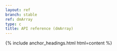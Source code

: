 ```yaml
---
layout: ref
branch: stable
ref: dmArray
type: c
title: API reference (dmArray)
---
```

{% include anchor_headings.html html=content %}